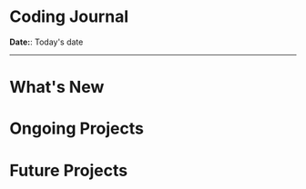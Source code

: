 # Coding Journal

**Date:**: Today's date

---

# What's New

# Ongoing Projects

# Future Projects
